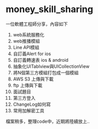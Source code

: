 # money_skill_sharing
一位軟體工程師分享，內容如下

1. web系統服務化
2. web推播模組
3. Line API模組
4. 自訂義Alert for ios
5. 自訂義轉速表 ios & android
6. 抽象化UITablview與UICollectionView
7. 將N個第三方模組打包成一個模組
8. AWS S3 上傳與下載
9. ftp 上傳與下載
10. 面試題目
11. 第三方登入
12. ChangeLog如何寫
13. 常用加解密工具



檔案稍多，整理code中，近期將陸續放上..
